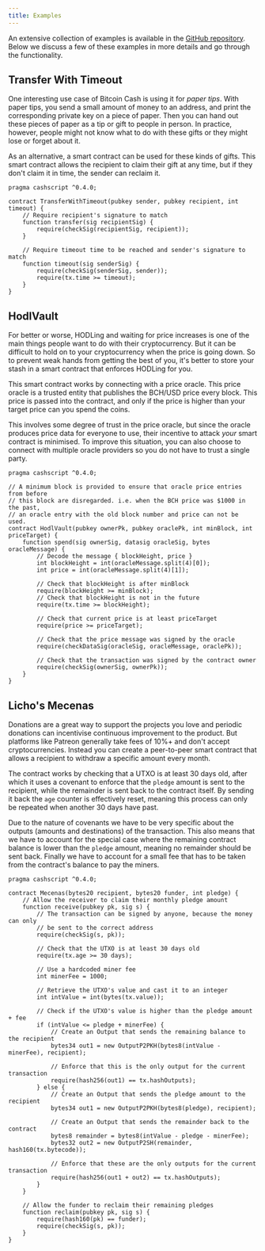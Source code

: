 ```yaml
---
title: Examples
---
```


An extensive collection of examples is available in the [GitHub repository](https://github.com/Bitcoin-com/cashscript/tree/master/examples). Below we discuss a few of these examples in more details and go through the functionality.

## Transfer With Timeout
One interesting use case of Bitcoin Cash is using it for *paper tips*. With paper tips, you send a small amount of money to an address, and print the corresponding private key on a piece of paper. Then you can hand out these pieces of paper as a tip or gift to people in person. In practice, however, people might not know what to do with these gifts or they might lose or forget about it.

As an alternative, a smart contract can be used for these kinds of gifts. This smart contract allows the recipient to claim their gift at any time, but if they don't claim it in time, the sender can reclaim it.

```solidity
pragma cashscript ^0.4.0;

contract TransferWithTimeout(pubkey sender, pubkey recipient, int timeout) {
    // Require recipient's signature to match
    function transfer(sig recipientSig) {
        require(checkSig(recipientSig, recipient));
    }

    // Require timeout time to be reached and sender's signature to match
    function timeout(sig senderSig) {
        require(checkSig(senderSig, sender));
        require(tx.time >= timeout);
    }
}
```

## HodlVault
For better or worse, HODLing and waiting for price increases is one of the main things people want to do with their cryptocurrency. But it can be difficult to hold on to your cryptocurrency when the price is going down. So to prevent weak hands from getting the best of you, it's better to store your stash in a smart contract that enforces HODLing for you.

This smart contract works by connecting with a price oracle. This price oracle is a trusted entity that publishes the BCH/USD price every block. This price is passed into the contract, and only if the price is higher than your target price can you spend the coins.

This involves some degree of trust in the price oracle, but since the oracle produces price data for everyone to use, their incentive to attack *your* smart contract is minimised. To improve this situation, you can also choose to connect with multiple oracle providers so you do not have to trust a single party.

```solidity
pragma cashscript ^0.4.0;

// A minimum block is provided to ensure that oracle price entries from before
// this block are disregarded. i.e. when the BCH price was $1000 in the past,
// an oracle entry with the old block number and price can not be used.
contract HodlVault(pubkey ownerPk, pubkey oraclePk, int minBlock, int priceTarget) {
    function spend(sig ownerSig, datasig oracleSig, bytes oracleMessage) {
        // Decode the message { blockHeight, price }
        int blockHeight = int(oracleMessage.split(4)[0]);
        int price = int(oracleMessage.split(4)[1]);

        // Check that blockHeight is after minBlock
        require(blockHeight >= minBlock);
        // Check that blockHeight is not in the future
        require(tx.time >= blockHeight);

        // Check that current price is at least priceTarget
        require(price >= priceTarget);

        // Check that the price message was signed by the oracle
        require(checkDataSig(oracleSig, oracleMessage, oraclePk));

        // Check that the transaction was signed by the contract owner
        require(checkSig(ownerSig, ownerPk));
    }
}
```

## Licho's Mecenas
Donations are a great way to support the projects you love and periodic donations can incentivise continuous improvement to the product. But platforms like Patreon generally take fees of 10%+ and don't accept cryptocurrencies. Instead you can create a peer-to-peer smart contract that allows a recipient to withdraw a specific amount every month.

The contract works by checking that a UTXO is at least 30 days old, after which it uses a covenant to enforce that the `pledge` amount is sent to the recipient, while the remainder is sent back to the contract itself. By sending it back the `age` counter is effectively reset, meaning this process can only be repeated when another 30 days have past.

Due to the nature of covenants we have to be very specific about the outputs (amounts and destinations) of the transaction. This also means that we have to account for the special case where the remaining contract balance is lower than the `pledge` amount, meaning no remainder should be sent back. Finally we have to account for a small fee that has to be taken from the contract's balance to pay the miners.

```solidity
pragma cashscript ^0.4.0;

contract Mecenas(bytes20 recipient, bytes20 funder, int pledge) {
    // Allow the receiver to claim their monthly pledge amount
    function receive(pubkey pk, sig s) {
        // The transaction can be signed by anyone, because the money can only
        // be sent to the correct address
        require(checkSig(s, pk));

        // Check that the UTXO is at least 30 days old
        require(tx.age >= 30 days);

        // Use a hardcoded miner fee
        int minerFee = 1000;

        // Retrieve the UTXO's value and cast it to an integer
        int intValue = int(bytes(tx.value));

        // Check if the UTXO's value is higher than the pledge amount + fee
        if (intValue <= pledge + minerFee) {
            // Create an Output that sends the remaining balance to the recipient
            bytes34 out1 = new OutputP2PKH(bytes8(intValue - minerFee), recipient);

            // Enforce that this is the only output for the current transaction
            require(hash256(out1) == tx.hashOutputs);
        } else {
            // Create an Output that sends the pledge amount to the recipient
            bytes34 out1 = new OutputP2PKH(bytes8(pledge), recipient);

            // Create an Output that sends the remainder back to the contract
            bytes8 remainder = bytes8(intValue - pledge - minerFee);
            bytes32 out2 = new OutputP2SH(remainder, hash160(tx.bytecode));

            // Enforce that these are the only outputs for the current transaction
            require(hash256(out1 + out2) == tx.hashOutputs);
        }
    }

    // Allow the funder to reclaim their remaining pledges
    function reclaim(pubkey pk, sig s) {
        require(hash160(pk) == funder);
        require(checkSig(s, pk));
    }
}
```
